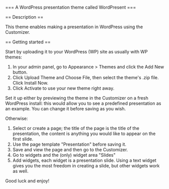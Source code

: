 

=== A WordPress presentation theme called WordPresent ===

== Description ==

This theme enables making a presentation in WordPress using the Customizer.

== Getting started ==

Start by uploading it to your WordPress (WP) site as usually with WP themes:

1. In your admin panel, go to Appearance > Themes and click the Add New button.
2. Click Upload Theme and Choose File, then select the theme's .zip file. Click Install Now.
3. Click Activate to use your new theme right away.

Set it up either by previewing the theme in the Customizer on a fresh WordPress install: this would allow you to see a predefined presentation as an example. You can change it before saving as you wish.

Otherwise:

1. Select or create a page; the title of the page is the title of the presentation, the content is anything you would like to appear on the first slide.
2. Use the page template "Presentation" before saving it.
3. Save and view the page and then go to the Customizer.
4. Go to widgets and the (only) widget area "Slides"
5. Add widgets, each widget is a presentation slide. Using a text widget gives you the most freedom in creating a slide, but other widgets work as well.

Good luck and enjoy!